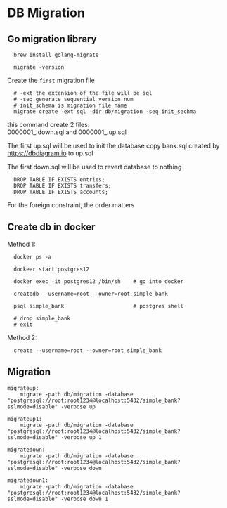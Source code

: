 # DB Migration


## Go migration library

```
  brew install golang-migrate

  migrate -version
```

Create the `first` migration file 
```
  # -ext the extension of the file will be sql
  # -seq generate sequential version num
  # init_schema is migration file name 
  migrate create -ext sql -dir db/migration -seq init_sechma
```
this command create 2 files:  
0000001_<filename>.down.sql and  0000001_<filename>.up.sql

The first up.sql will be used to init the database
copy bank.sql created by https://dbdiagram.io to up.sql


The first down.sql will be used to revert database to nothing
```
  DROP TABLE IF EXISTS entries;
  DROP TABLE IF EXISTS transfers;
  DROP TABLE IF EXISTS accounts;
```
For the foreign constraint, the order matters

## Create db in docker
Method 1:
```
  docker ps -a

  dockeer start postgres12

  docker exec -it postgres12 /bin/sh    # go into docker

  createdb --username=root --owner=root simple_bank

  psql simple_bank                      # postgres shell

  # drop simple_bank
  # exit
```

Method 2:
```
  create --username=root --owner=root simple_bank
```

## Migration
```
migrateup:
	migrate -path db/migration -database "postgresql://root:root1234@localhost:5432/simple_bank?sslmode=disable" -verbose up
	
migrateup1:
	migrate -path db/migration -database "postgresql://root:root1234@localhost:5432/simple_bank?sslmode=disable" -verbose up 1

migratedown:
	migrate -path db/migration -database "postgresql://root:root1234@localhost:5432/simple_bank?sslmode=disable" -verbose down

migratedown1:
	migrate -path db/migration -database "postgresql://root:root1234@localhost:5432/simple_bank?sslmode=disable" -verbose down 1
```

